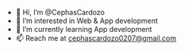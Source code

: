 - 👋 Hi, I’m @CephasCardozo
- 👀 I’m interested in Web & App development
- 🌱 I’m currently learning App development
- 📫 Reach me at cephascardozo0207@gmail.com

<!---
CephasCardozo/CephasCardozo is a ✨ special ✨ repository because its `README.md` (this file) appears on your GitHub profile.
You can click the Preview link to take a look at your changes.
--->
